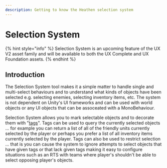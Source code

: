 ```yaml
---
description: Getting to know the Heathen selection system
---
```


# Selection System

{% hint style="info" %}
Selection System is an upcoming feature of the UX V2 asset family and will be available to both the UX Complete and UX Foundation assets.
{% endhint %}

## Introduction

The Selection System tool makes it a simple matter to handle single and multi-select behaviours and to understand what kinds of objects have been selected e.g. selecting enemies, selecting inventory items, etc. The system is not dependent on Unity's UI frameworks and can be used with world objects or any UI objects that can be assoceated with a MonoBehaviour.

Selection System allows you to mark selectable objects and to decorate them with "[tags](../system-core/scriptable-tags.md)". Tags can be used to query the currently selected objects ... for example you can return a list of all of the friendly units currently selected by the player or perhaps you prefer a list of all inventory items currently selected by the player. Tags can also be used to restrict selection ... that is you can cause the system to ignore attempts to select objects that have given tags or that lack given tags making it easy to configure situations such as an RTS with teams where player's shouldn't be able to select opposing player's objects.
